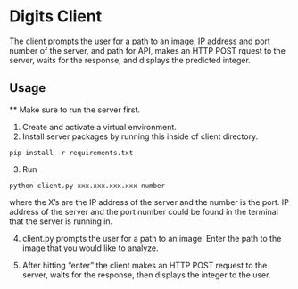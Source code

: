 # Digits Client

The client prompts the user for a path to an image, IP address and port number of the server, and path for API, makes an HTTP POST rquest to the server, waits for the response, and displays the predicted integer.

## Usage

** Make sure to run the server first.
1. Create and activate a virtual environment.
2. Install server packages by running this inside of client directory.
```console
pip install -r requirements.txt 
```
3. Run 
```console
python client.py xxx.xxx.xxx.xxx number
```
where the X’s are the IP address of the server and the number is the port. IP address of the server and the port number could be found in the terminal that the server is running in.

4. client.py prompts the user for a path to an image. Enter the path to the image that you would like to analyze.

5. After hitting “enter” the client makes an HTTP POST request to the server, waits for the response, then displays the integer to the user.